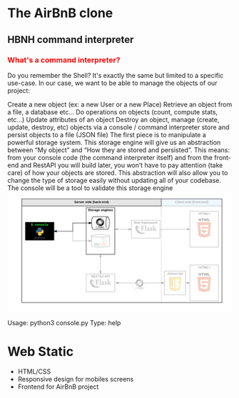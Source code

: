 <h1>The AirBnB clone</h1>

<h2> HBNH command interpreter </h2>
<h3 style="color:red;">What's a command interpreter?</h3>
Do you remember the Shell? It's exactly the same but limited to a specific use-case. In our case, we want to be able to manage the objects of our project:

Create a new object (ex: a new User or a new Place)
Retrieve an object from a file, a database etc...
Do operations on objects (count, compute stats, etc...)
Update attributes of an object
Destroy an object, manage (create, update, destroy, etc) objects via a console / command interpreter
store and persist objects to a file (JSON file)
The first piece is to manipulate a powerful storage system. This storage engine will give us an abstraction between “My object” and “How they are stored and persisted”. This means: from your console code (the command interpreter itself) and from the front-end and RestAPI you will build later, you won’t have to pay attention (take care) of how your objects are stored.
This abstraction will also allow you to change the type of storage easily without updating all of your codebase.
The console will be a tool to validate this storage engine
<img src="console.png">

Usage: python3 console.py
Type: help

<h1> Web Static </h1>
<ul>
  <li>
    HTML/CSS
  </li>
  <li>
    Responsive design for mobiles screens
  </li>
  <li>
    Frontend for AirBnB project
  </li>
</ul>
